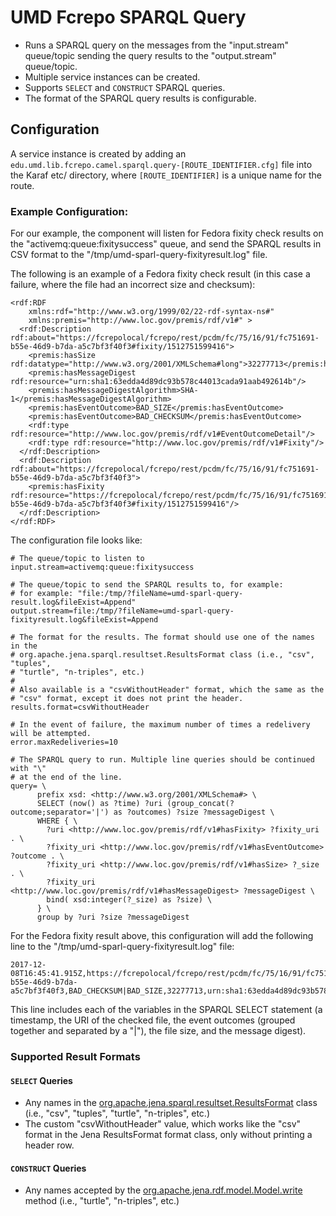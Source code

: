 # UMD Fcrepo SPARQL Query

* Runs a SPARQL query on the messages from the "input.stream" queue/topic
sending the query results to the "output.stream" queue/topic.
* Multiple service instances can be created.
* Supports `SELECT` and `CONSTRUCT` SPARQL queries.
* The format of the SPARQL query results is configurable.

## Configuration

A service instance is created by adding an
`edu.umd.lib.fcrepo.camel.sparql.query-[ROUTE_IDENTIFIER.cfg]` file
into the Karaf etc/ directory, where `[ROUTE_IDENTIFIER]` is a unique name for
the route.

### Example Configuration:

For our example, the component will listen for Fedora fixity check results on
the "activemq:queue:fixitysuccess" queue, and send the SPARQL results in
CSV format to the "/tmp/umd-sparl-query-fixityresult.log" file.

The following is an example of a Fedora fixity check result (in this case
a failure, where the file had an incorrect size and checksum):

```
<rdf:RDF
    xmlns:rdf="http://www.w3.org/1999/02/22-rdf-syntax-ns#"
    xmlns:premis="http://www.loc.gov/premis/rdf/v1#" >
  <rdf:Description rdf:about="https://fcrepolocal/fcrepo/rest/pcdm/fc/75/16/91/fc751691-b55e-46d9-b7da-a5c7bf3f40f3#fixity/1512751599416">
    <premis:hasSize rdf:datatype="http://www.w3.org/2001/XMLSchema#long">32277713</premis:hasSize>
    <premis:hasMessageDigest rdf:resource="urn:sha1:63edda4d89dc93b578c44013cada91aab492614b"/>
    <premis:hasMessageDigestAlgorithm>SHA-1</premis:hasMessageDigestAlgorithm>
    <premis:hasEventOutcome>BAD_SIZE</premis:hasEventOutcome>
    <premis:hasEventOutcome>BAD_CHECKSUM</premis:hasEventOutcome>
    <rdf:type rdf:resource="http://www.loc.gov/premis/rdf/v1#EventOutcomeDetail"/>
    <rdf:type rdf:resource="http://www.loc.gov/premis/rdf/v1#Fixity"/>
  </rdf:Description>
  <rdf:Description rdf:about="https://fcrepolocal/fcrepo/rest/pcdm/fc/75/16/91/fc751691-b55e-46d9-b7da-a5c7bf3f40f3">
    <premis:hasFixity rdf:resource="https://fcrepolocal/fcrepo/rest/pcdm/fc/75/16/91/fc751691-b55e-46d9-b7da-a5c7bf3f40f3#fixity/1512751599416"/>
  </rdf:Description>
</rdf:RDF>
```

The configuration file looks like:

```
# The queue/topic to listen to
input.stream=activemq:queue:fixitysuccess

# The queue/topic to send the SPARQL results to, for example:
# for example: "file:/tmp/?fileName=umd-sparl-query-result.log&fileExist=Append"
output.stream=file:/tmp/?fileName=umd-sparl-query-fixityresult.log&fileExist=Append

# The format for the results. The format should use one of the names in the
# org.apache.jena.sparql.resultset.ResultsFormat class (i.e., "csv", "tuples",
# "turtle", "n-triples", etc.)
#
# Also available is a "csvWithoutHeader" format, which the same as the
# "csv" format, except it does not print the header.
results.format=csvWithoutHeader

# In the event of failure, the maximum number of times a redelivery will be attempted.
error.maxRedeliveries=10

# The SPARQL query to run. Multiple line queries should be continued with "\"
# at the end of the line.
query= \
      prefix xsd: <http://www.w3.org/2001/XMLSchema#> \
      SELECT (now() as ?time) ?uri (group_concat(?outcome;separator='|') as ?outcomes) ?size ?messageDigest \
      WHERE { \
        ?uri <http://www.loc.gov/premis/rdf/v1#hasFixity> ?fixity_uri . \
        ?fixity_uri <http://www.loc.gov/premis/rdf/v1#hasEventOutcome> ?outcome . \
        ?fixity_uri <http://www.loc.gov/premis/rdf/v1#hasSize> ?_size . \
        ?fixity_uri <http://www.loc.gov/premis/rdf/v1#hasMessageDigest> ?messageDigest \
        bind( xsd:integer(?_size) as ?size) \
      } \
      group by ?uri ?size ?messageDigest
```

For the Fedora fixity result above, this configuration will add the following
line to the "/tmp/umd-sparl-query-fixityresult.log" file:

```
2017-12-08T16:45:41.915Z,https://fcrepolocal/fcrepo/rest/pcdm/fc/75/16/91/fc751691-b55e-46d9-b7da-a5c7bf3f40f3,BAD_CHECKSUM|BAD_SIZE,32277713,urn:sha1:63edda4d89dc93b578c44013cada91aab492614b
```
This line includes each of the variables in the SPARQL SELECT statement
(a timestamp, the URI of the checked file, the event outcomes (grouped together
and separated by a "|"), the file size, and the message digest).

### Supported Result Formats

#### `SELECT` Queries

* Any names in the [org.apache.jena.sparql.resultset.ResultsFormat](https://jena.apache.org/documentation/javadoc/arq/org/apache/jena/sparql/resultset/ResultsFormat.html) class (i.e.,
"csv", "tuples", "turtle", "n-triples", etc.)
* The custom "csvWithoutHeader" value, which works like the "csv" format in the
Jena ResultsFormat format class, only without printing a header row.

#### `CONSTRUCT` Queries

* Any names accepted by the [org.apache.jena.rdf.model.Model.write](https://jena.apache.org/documentation/javadoc/jena/org/apache/jena/rdf/model/Model.html#write-java.io.OutputStream-java.lang.String-) method (i.e., "turtle", "n-triples", etc.)
